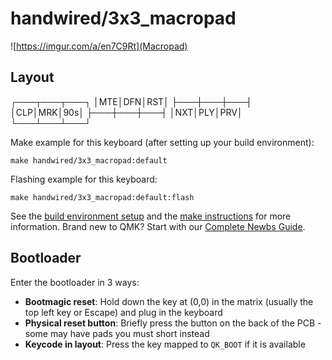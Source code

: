 # handwired/3x3_macropad

![https://imgur.com/a/en7C9Rt](Macropad)


## Layout

┌───┬───┬───┐
│MTE│DFN│RST│
├───┼───┼───┤
│CLP│MRK│90s│
├───┼───┼───┤
│NXT│PLY│PRV│
└───┴───┴───┘

Make example for this keyboard (after setting up your build environment):

    make handwired/3x3_macropad:default

Flashing example for this keyboard:

    make handwired/3x3_macropad:default:flash

See the [build environment setup](https://docs.qmk.fm/#/getting_started_build_tools) and the [make instructions](https://docs.qmk.fm/#/getting_started_make_guide) for more information. Brand new to QMK? Start with our [Complete Newbs Guide](https://docs.qmk.fm/#/newbs).

## Bootloader

Enter the bootloader in 3 ways:

* **Bootmagic reset**: Hold down the key at (0,0) in the matrix (usually the top left key or Escape) and plug in the keyboard
* **Physical reset button**: Briefly press the button on the back of the PCB - some may have pads you must short instead
* **Keycode in layout**: Press the key mapped to `QK_BOOT` if it is available
